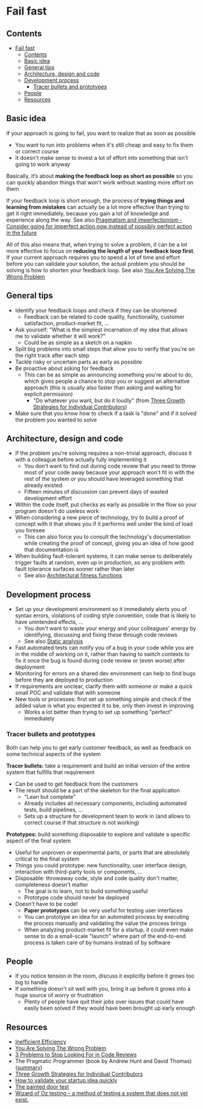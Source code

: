 
# Fail fast

## Contents

- [Fail fast](#fail-fast)
  - [Contents](#contents)
  - [Basic idea](#basic-idea)
  - [General tips](#general-tips)
  - [Architecture, design and code](#architecture-design-and-code)
  - [Development process](#development-process)
    - [Tracer bullets and prototypes](#tracer-bullets-and-prototypes)
  - [People](#people)
  - [Resources](#resources)

## Basic idea

If your approach is going to fail, you want to realize that as soon as possible

-   You want to run into problems when it's still cheap and easy to fix them or correct course
-   It doesn't make sense to invest a lot of effort into something that isn't going to work anyway

Basically, it’s about **making the feedback loop as short as possible** so you can quickly abandon things that won't work without wasting more effort on them

If your feedback loop is short enough, the process of **trying things and learning from mistakes** can actually be a lot more effective than trying to get it right immediately, because you gain a lot of knowledge and experience along the way. See also [Pragmatism and imperfectionism - Consider going for imperfect action now instead of possibly perfect action in the future](Pragmatism-imperfectionism.md#consider-going-for-imperfect-action-now-instead-of-possibly-perfect-action-in-the-future)

All of this also means that, when trying to solve a problem, it can be a lot more effective to focus on **reducing the length of your feedback loop first**. If your current approach requires you to spend a lot of time and effort before you can validate your solution, the actual problem you should be solving is how to shorten your feedback loop. See also [You Are Solving The Wrong Problem](https://uxmag.com/articles/you-are-solving-the-wrong-problem)

## General tips

-   Identify your feedback loops and check if they can be shortened
    -   Feedback can be related to code quality, functionality, customer satisfaction, product-market fit, ...
-   Ask yourself: "What is the simplest incarnation of my idea that allows me to validate whether it will work?"
    -   Could be as simple as a sketch on a napkin
-   Split big problems into small steps that allow you to verify that you're on the right track after each step
-   Tackle risky or uncertain parts as early as possible
-   Be proactive about asking for feedback
    -   This can be as simple as announcing something you're about to do, which gives people a chance to stop you or suggest an alternative approach (this is usually also faster than asking and waiting for explicit permission)
        -   "Do whatever you want, but do it loudly" (from [Three Growth Strategies for Individual Contributors](https://hackernoon.com/three-growth-strategies-for-individual-contributors-kv4q3zgt))
-   Make sure that you know how to check if a task is "done" and if it solved the problem you wanted to solve

## Architecture, design and code

-   If the problem you're solving requires a non-trivial approach, discuss it with a colleague before actually fully implementing it
    -   You don't want to find out during code review that you need to throw most of your code away because your approach won't fit in with the rest of the system or you should have leveraged something that already existed
    -   Fifteen minutes of discussion can prevent days of wasted development effort
-   Within the code itself, put checks as early as possible in the flow so your program doesn't do useless work
-   When considering a new piece of technology, try to build a proof of concept with it that shows you if it performs well under the kind of load you foresee
    -   This can also force you to consult the technology's documentation while creating the proof of concept, giving you an idea of how good that documentation is
-   When building fault-tolerant systems, it can make sense to deliberately trigger faults at random, even up in production, so any problem with fault tolerance surfaces sooner rather than later
    -   See also [Architectural fitness functions](../architecture-design/Architectural-fitness-functions.md)

## Development process

-   Set up your development environment so it immediately alerts you of syntax errors, violations of coding style convention, code that is likely to have unintended effects, ...
    -   You don't want to waste your energy and your colleagues' energy by identifying, discussing and fixing these through code reviews
    -   See also [Static analysis](../processes-techniques/Static-analysis.md)
-   Fast automated tests can notify you of a bug in your code while you are in the middle of working on it, rather than having to switch contexts to fix it once the bug is found during code review or (even worse) after deployment
-   Monitoring for errors on a shared dev environment can help to find bugs before they are deployed to production
-   If requirements are unclear, clarify them with someone or make a quick small POC and validate that with someone
-   New tools or processes: first set up something simple and check if the added value is what you expected it to be, only then invest in improving
    -   Works a lot better than trying to set up something "perfect" immediately

### Tracer bullets and prototypes

Both can help you to get early customer feedback, as well as feedback on some technical aspects of the system

**Tracer bullets:** take a requirement and build an initial version of the entire system that fulfills that requirement

-   Can be used to get feedback from the customers
-   The result should be a part of the skeleton for the final application
    -   "Lean but complete"
    -   Already includes all necessary components, including automated tests, build pipelines, ...
    -   Sets up a structure for development team to work in (and allows to correct course if that structure is not working)

**Prototypes:** build something disposable to explore and validate a specific aspect of the final system

-   Useful for unproven or experimental parts, or parts that are absolutely critical to the final system
-   Things you could prototype: new functionality, user interface design, interaction with third-party tools or components, ...
-   Disposable: throwaway code, style and code quality don't matter, completeness doesn't matter
    -   The goal is to learn, not to build something useful
    -   Prototype code should never be deployed
-   Doesn't have to be code!
    -   **Paper prototypes** can be very useful for testing user interfaces
    -   You can prototype an idea for an automated process by executing the process manually and validating the value the process brings
    -   When analyzing product-market fit for a startup, it could even make sense to do a small-scale "launch" where part of the end-to-end process is taken care of by humans instead of by software

## People

-   If you notice tension in the room, discuss it explicitly before it grows too big to handle
-   If something doesn't sit well with you, bring it up before it grows into a huge source of worry or frustration
    -   Plenty of people have quit their jobs over issues that could have easily been solved if they would have been brought up early enough

## Resources

-   [Inefficient Efficiency](https://medium.com/@kentbeck_7670/inefficient-efficiency-5b3ab5294791)
-   [You Are Solving The Wrong Problem](https://uxmag.com/articles/you-are-solving-the-wrong-problem)
-   [3 Problems to Stop Looking For in Code Reviews](https://medium.com/swlh/3-problems-to-stop-looking-for-in-code-reviews-981bb169ba8b)
-   The Pragmatic Programmer (book by Andrew Hunt and David Thomas) ([summary](https://github.com/HugoMatilla/The-Pragmatic-Programmer))
-   [Three Growth Strategies for Individual Contributors](https://hackernoon.com/three-growth-strategies-for-individual-contributors-kv4q3zgt)
-   [How to validate your startup idea quickly](https://amanjain.substack.com/p/how-to-validate-your-startup-idea)
-   [The painted door test](https://web.archive.org/web/20210925031806/https://briandavidhall.com/the-painted-door-test/)
-   [Wizard of Oz testing – a method of testing a system that does not yet exist.](https://www.simpleusability.com/inspiration/2018/08/wizard-of-oz-testing-a-method-of-testing-a-system-that-does-not-yet-exist/)